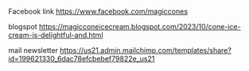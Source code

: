 Facebook link 
https://www.facebook.com/magiccones

blogspot
https://magicconeicecream.blogspot.com/2023/10/cone-ice-cream-is-delightful-and.html

mail newsletter
https://us21.admin.mailchimp.com/templates/share?id=199621330_6dac78efcbebef79822e_us21
